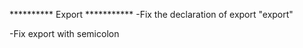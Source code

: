 
********** Export ***********
-Fix the declaration of export "export"

-Fix export with semicolon


